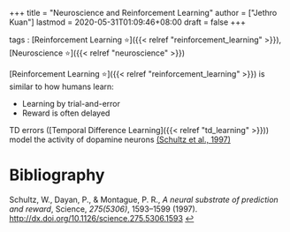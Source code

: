 +++
title = "Neuroscience and Reinforcement Learning"
author = ["Jethro Kuan"]
lastmod = 2020-05-31T01:09:46+08:00
draft = false
+++

tags
: [Reinforcement Learning ⭐]({{< relref "reinforcement_learning" >}}), [Neuroscience ⭐]({{< relref "neuroscience" >}})

[Reinforcement Learning ⭐]({{< relref "reinforcement_learning" >}}) is similar to how humans learn:

- Learning by trial-and-error
- Reward is often delayed

TD errors ([Temporal Difference Learning]({{< relref "td_learning" >}})) model the activity of
dopamine neurons <a id="1df216ba2adc9f4271136342d9e684a9" href="#schultz97_neural_subst_predic_rewar">(Schultz et al., 1997)</a>

# Bibliography

<a id="schultz97_neural_subst_predic_rewar" target="_blank">Schultz, W., Dayan, P., & Montague, P. R., _A neural substrate of prediction and reward_, Science, _275(5306)_, 1593–1599 (1997). http://dx.doi.org/10.1126/science.275.5306.1593</a> [↩](#1df216ba2adc9f4271136342d9e684a9)
